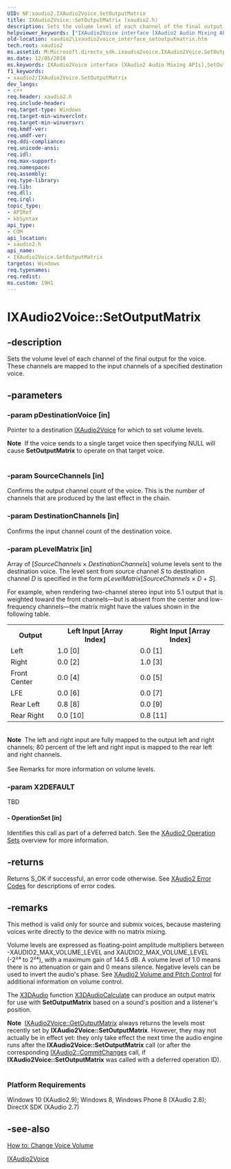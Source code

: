 ```yaml
---
UID: NF:xaudio2.IXAudio2Voice.SetOutputMatrix
title: IXAudio2Voice::SetOutputMatrix (xaudio2.h)
description: Sets the volume level of each channel of the final output for the voice. These channels are mapped to the input channels of a specified destination voice.helpviewer_keywords: ["IXAudio2Voice interface [XAudio2 Audio Mixing APIs]","SetOutputMatrix method","IXAudio2Voice.SetOutputMatrix","IXAudio2Voice::SetOutputMatrix","SetOutputMatrix","SetOutputMatrix method [XAudio2 Audio Mixing APIs]","SetOutputMatrix method [XAudio2 Audio Mixing APIs]","IXAudio2Voice interface","xaudio2.ixaudio2voice_interface_setoutputmatrix","xaudio2/IXAudio2Voice::SetOutputMatrix"]
old-location: xaudio2\ixaudio2voice_interface_setoutputmatrix.htm
tech.root: xaudio2
ms.assetid: M:Microsoft.directx_sdk.ixaudio2voice.IXAudio2Voice.SetOutputMatrix(IXAudio2Voice,UINT32,UINT32,const float,UINT32)
ms.date: 12/05/2018
ms.keywords: IXAudio2Voice interface [XAudio2 Audio Mixing APIs],SetOutputMatrix method, IXAudio2Voice.SetOutputMatrix, IXAudio2Voice::SetOutputMatrix, SetOutputMatrix, SetOutputMatrix method [XAudio2 Audio Mixing APIs], SetOutputMatrix method [XAudio2 Audio Mixing APIs],IXAudio2Voice interface, xaudio2.ixaudio2voice_interface_setoutputmatrix, xaudio2/IXAudio2Voice::SetOutputMatrix
f1_keywords:
- xaudio2/IXAudio2Voice.SetOutputMatrix
dev_langs:
- c++
req.header: xaudio2.h
req.include-header: 
req.target-type: Windows
req.target-min-winverclnt: 
req.target-min-winversvr: 
req.kmdf-ver: 
req.umdf-ver: 
req.ddi-compliance: 
req.unicode-ansi: 
req.idl: 
req.max-support: 
req.namespace: 
req.assembly: 
req.type-library: 
req.lib: 
req.dll: 
req.irql: 
topic_type:
- APIRef
- kbSyntax
api_type:
- COM
api_location:
- xaudio2.h
api_name:
- IXAudio2Voice.SetOutputMatrix
targetos: Windows
req.typenames: 
req.redist: 
ms.custom: 19H1
---
```


# IXAudio2Voice::SetOutputMatrix


## -description


Sets the volume level of each channel of the final output for the voice. These channels are mapped to the input channels of a specified destination voice.


## -parameters




### -param pDestinationVoice [in]

Pointer to a destination <a href="https://docs.microsoft.com/windows/desktop/api/xaudio2/nn-xaudio2-ixaudio2voice">IXAudio2Voice</a> for which to set volume levels.

<div class="alert"><b>Note</b>  If the voice sends to a single target voice then specifying NULL will cause <b>SetOutputMatrix</b> to operate on that target voice.</div>
<div> </div>

### -param SourceChannels [in]

Confirms the output channel count of the voice. This is the number of channels that are produced by the last effect in the chain.


### -param DestinationChannels [in]

Confirms the input channel count of the destination voice.


### -param pLevelMatrix [in]

Array of [<i>SourceChannels</i> × <i>DestinationChannels</i>] volume levels sent to the destination voice. The level sent from source channel <i>S</i> to destination channel <i>D</i> is specified in the form <i>pLevelMatrix</i>[<i>SourceChannels</i> × <i>D</i> + <i>S</i>]. 


For example, when rendering two-channel stereo input into 5.1 output that is weighted toward the front channels—but is absent from the center and low-frequency channels—the matrix might have the values shown in the following table.



<table>
<tr>
<th>Output</th>
<th>Left Input [Array Index]</th>
<th>Right Input [Array Index]</th>
</tr>
<tr>
<td>Left</td>
<td>1.0 [0]</td>
<td>0.0 [1]</td>
</tr>
<tr>
<td>Right</td>
<td>0.0 [2]</td>
<td>1.0 [3]</td>
</tr>
<tr>
<td>Front Center</td>
<td>0.0 [4]</td>
<td>0.0 [5]</td>
</tr>
<tr>
<td>LFE</td>
<td>0.0 [6]</td>
<td>0.0 [7]</td>
</tr>
<tr>
<td>Rear Left</td>
<td>0.8 [8]</td>
<td>0.0 [9]</td>
</tr>
<tr>
<td>Rear Right</td>
<td>0.0 [10]</td>
<td>0.8 [11]</td>
</tr>
</table>
 

<div class="alert"><b>Note</b>  The left and right input are fully mapped to the output left and right channels; 80 percent of the left and right input is mapped to the rear left and right channels.</div>
<div> </div>
See Remarks for more information on volume levels.


### -param X2DEFAULT

TBD




#### - OperationSet [in]

Identifies this call as part of a deferred batch. See the <a href="https://docs.microsoft.com/windows/desktop/xaudio2/xaudio2-operation-sets">XAudio2 Operation Sets</a> overview for more information.


## -returns



Returns S_OK if successful, an error code otherwise. See <a href="https://docs.microsoft.com/windows/desktop/xaudio2/xaudio2-error-codes">XAudio2 Error Codes</a> for descriptions of error codes.




## -remarks



This method is valid only for source and submix voices, because mastering voices write directly to the device with no matrix mixing.



Volume levels are expressed as floating-point amplitude multipliers between -XAUDIO2_MAX_VOLUME_LEVEL and XAUDIO2_MAX_VOLUME_LEVEL (-2²⁴ to 2²⁴), with a maximum gain of 144.5 dB. A volume level of 1.0 means there is no attenuation or gain and 0 means silence. Negative levels can be used to invert the audio's phase. See <a href="https://docs.microsoft.com/windows/desktop/xaudio2/xaudio2-volume-and-pitch-control">XAudio2 Volume and Pitch Control</a> for additional information on volume control.




The <a href="https://docs.microsoft.com/windows/desktop/xaudio2/x3daudio-overview">X3DAudio</a> function <a href="https://docs.microsoft.com/windows/desktop/api/x3daudio/nf-x3daudio-x3daudiocalculate">X3DAudioCalculate</a> can produce an output matrix for use with <b>SetOutputMatrix</b> based on a sound's position and a listener's position.

<div class="alert"><b>Note</b>  <a href="https://docs.microsoft.com/windows/desktop/api/xaudio2/nf-xaudio2-ixaudio2voice-getoutputmatrix">IXAudio2Voice::GetOutputMatrix</a> always returns the levels most recently set by <b>IXAudio2Voice::SetOutputMatrix</b>. However, they may not actually be in effect yet: they only take effect the next time the audio engine runs after the <b>IXAudio2Voice::SetOutputMatrix</b> call (or after the corresponding <a href="https://docs.microsoft.com/windows/desktop/api/xaudio2/nf-xaudio2-ixaudio2-commitchanges">IXAudio2::CommitChanges</a> call, if <b>IXAudio2Voice::SetOutputMatrix</b> was called with a deferred operation ID).</div>
<div> </div>
<h3><a id="Platform_Requirements"></a><a id="platform_requirements"></a><a id="PLATFORM_REQUIREMENTS"></a>Platform Requirements</h3>
Windows 10 (XAudio2.9); Windows 8, Windows Phone 8 (XAudio 2.8); DirectX SDK (XAudio 2.7)




## -see-also




<a href="https://docs.microsoft.com/windows/desktop/xaudio2/how-to--change-voice-volume">How to: Change Voice Volume</a>



<a href="https://docs.microsoft.com/windows/desktop/api/xaudio2/nn-xaudio2-ixaudio2voice">IXAudio2Voice</a>
 

 

